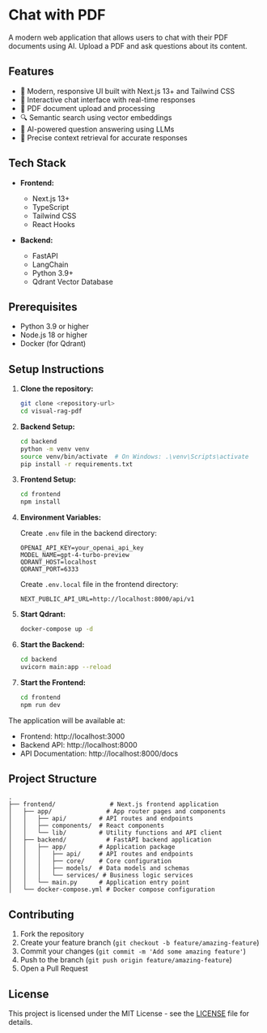 # Chat with PDF

A modern web application that allows users to chat with their PDF documents using AI. Upload a PDF and ask questions about its content.

## Features

- 🚀 Modern, responsive UI built with Next.js 13+ and Tailwind CSS
- 💬 Interactive chat interface with real-time responses
- 📄 PDF document upload and processing
- 🔍 Semantic search using vector embeddings
- 🤖 AI-powered question answering using LLMs
- 🎯 Precise context retrieval for accurate responses

## Tech Stack

- **Frontend:**
  - Next.js 13+
  - TypeScript
  - Tailwind CSS
  - React Hooks

- **Backend:**
  - FastAPI
  - LangChain
  - Python 3.9+
  - Qdrant Vector Database

## Prerequisites

- Python 3.9 or higher
- Node.js 18 or higher
- Docker (for Qdrant)

## Setup Instructions

1. **Clone the repository:**
   ```bash
   git clone <repository-url>
   cd visual-rag-pdf
   ```

2. **Backend Setup:**
   ```bash
   cd backend
   python -m venv venv
   source venv/bin/activate  # On Windows: .\venv\Scripts\activate
   pip install -r requirements.txt
   ```

3. **Frontend Setup:**
   ```bash
   cd frontend
   npm install
   ```

4. **Environment Variables:**

   Create `.env` file in the backend directory:
   ```
   OPENAI_API_KEY=your_openai_api_key
   MODEL_NAME=gpt-4-turbo-preview
   QDRANT_HOST=localhost
   QDRANT_PORT=6333
   ```

   Create `.env.local` file in the frontend directory:
   ```
   NEXT_PUBLIC_API_URL=http://localhost:8000/api/v1
   ```

5. **Start Qdrant:**
   ```bash
   docker-compose up -d
   ```

6. **Start the Backend:**
   ```bash
   cd backend
   uvicorn main:app --reload
   ```

7. **Start the Frontend:**
   ```bash
   cd frontend
   npm run dev
   ```

The application will be available at:
- Frontend: http://localhost:3000
- Backend API: http://localhost:8000
- API Documentation: http://localhost:8000/docs

## Project Structure

```
.
├── frontend/               # Next.js frontend application
│   ├── app/               # App router pages and components
│   │   ├── api/         # API routes and endpoints
│   │   ├── components/  # React components
│   │   └── lib/         # Utility functions and API client
│   ├── backend/           # FastAPI backend application
│   │   ├── app/         # Application package
│   │   │   ├── api/     # API routes and endpoints
│   │   │   ├── core/    # Core configuration
│   │   │   ├── models/  # Data models and schemas
│   │   │   └── services/ # Business logic services
│   │   └── main.py      # Application entry point
│   └── docker-compose.yml # Docker compose configuration
```

## Contributing

1. Fork the repository
2. Create your feature branch (`git checkout -b feature/amazing-feature`)
3. Commit your changes (`git commit -m 'Add some amazing feature'`)
4. Push to the branch (`git push origin feature/amazing-feature`)
5. Open a Pull Request

## License

This project is licensed under the MIT License - see the [LICENSE](LICENSE) file for details.
